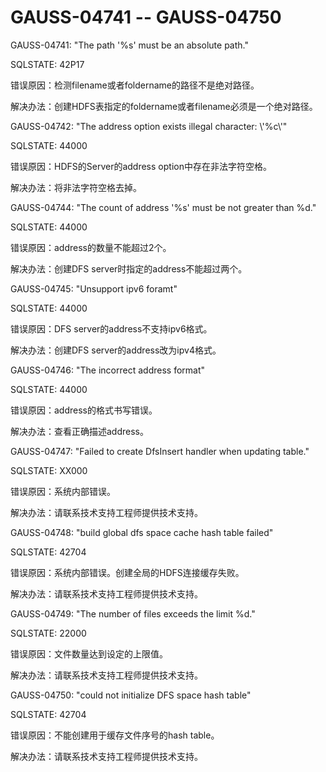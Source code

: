 # GAUSS-04741 -- GAUSS-04750

GAUSS-04741: "The path '%s' must be an absolute path."

SQLSTATE: 42P17

错误原因：检测filename或者foldername的路径不是绝对路径。

解决办法：创建HDFS表指定的foldername或者filename必须是一个绝对路径。

GAUSS-04742: "The address option exists illegal character: \\'%c\\'"

SQLSTATE: 44000

错误原因：HDFS的Server的address option中存在非法字符空格。

解决办法：将非法字符空格去掉。

GAUSS-04744: "The count of address '%s' must be not greater than %d."

SQLSTATE: 44000

错误原因：address的数量不能超过2个。

解决办法：创建DFS server时指定的address不能超过两个。

GAUSS-04745: "Unsupport ipv6 foramt"

SQLSTATE: 44000

错误原因：DFS server的address不支持ipv6格式。

解决办法：创建DFS server的address改为ipv4格式。

GAUSS-04746: "The incorrect address format"

SQLSTATE: 44000

错误原因：address的格式书写错误。

解决办法：查看正确描述address。

GAUSS-04747: "Failed to create DfsInsert handler when updating table."

SQLSTATE: XX000

错误原因：系统内部错误。

解决办法：请联系技术支持工程师提供技术支持。

GAUSS-04748: "build global dfs space cache hash table failed"

SQLSTATE: 42704

错误原因：系统内部错误。创建全局的HDFS连接缓存失败。

解决办法：请联系技术支持工程师提供技术支持。

GAUSS-04749: "The number of files exceeds the limit %d."

SQLSTATE: 22000

错误原因：文件数量达到设定的上限值。

解决办法：请联系技术支持工程师提供技术支持。

GAUSS-04750: "could not initialize DFS space hash table"

SQLSTATE: 42704

错误原因：不能创建用于缓存文件序号的hash table。

解决办法：请联系技术支持工程师提供技术支持。

